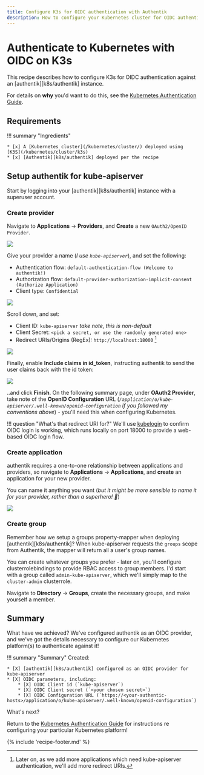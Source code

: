 ```yaml
---
title: Configure K3s for OIDC authentication with Authentik
description: How to configure your Kubernetes cluster for OIDC authentication with Authentik
---
```

# Authenticate to Kubernetes with OIDC on K3s

This recipe describes how to configure K3s for OIDC authentication against an [authentik][k8s/authentik] instance. 

For details on **why** you'd want to do this, see the [Kubernetes Authentication Guide](/kubernetes/oidc-authentication/).

## Requirements

!!! summary "Ingredients"

    * [x] A [Kubernetes cluster](/kubernetes/cluster/) deployed using [K3S](/kubernetes/cluster/k3s)
    * [x] [Authentik][k8s/authentik] deployed per the recipe

## Setup authentik for kube-apiserver

Start by logging into your [authentik][k8s/authentik] instance with a superuser account.

### Create provider

Navigate to **Applications** -> **Providers**, and **Create** a new `OAuth2/OpenID Provider`.

![](/images/authentik-kube-apiserver-1.png)

Give your provider a name (*I use `kube-apiserver`*), and set the following:

* Authentication flow: `default-authentication-flow (Welcome to authentik!)`
* Authorization flow: `default-provider-authorization-implicit-consent (Authorize Application)`
* Client type: `Confidential`

![](/images/authentik-kube-apiserver-2.png)

Scroll down, and set:

* Client ID: `kube-apiserver` *take note, this is non-default*
* Client Secret: `<pick a secret, or use the randomly generated one>`
* Redirect URIs/Origins (RegEx): `http://localhost:18000` [^1]

![](/images/authentik-kube-apiserver-3.png)

Finally, enable **Include claims in id_token**, instructing authentik to send the user claims back with the id token:

![](/images/authentik-kube-apiserver-5.png)

..and click **Finish**. On the following summary page, under **OAuth2 Provider**, take note of the **OpenID Configuration** URL (*`/application/o/kube-apiserver/.well-known/openid-configuration` if you followed my conventions above*) - you'll need this when configuring Kubernetes.

!!! question "What's that redirect URI for?"
    We'll use [kubelogin](https://github.com/int128/kubelogin) to confirm OIDC login is working, which runs locally on port 18000 to provide a web-based OIDC login flow.

### Create application

authentik requires a one-to-one relationship between applications and providers, so navigate to **Applications** -> **Applications**, and **create** an application for your new provider. 

You can name it anything you want (*but it might be more sensible to name it for your provider, rather than a superhero! :superhero:*)

![](/images/authentik-kube-apiserver-6.png)

### Create group

Remember how we setup a groups property-mapper when deploying [authentik][k8s/authentik]? When kube-apiserver requests the `groups` scope from Authentik, the mapper will return all a user's group names.

You can create whatever groups you prefer - later on, you'll configure clusterrolebindings to provide RBAC access to group members. I'd start with a group called `admin-kube-apiserver`, which we'll simply map to the `cluster-admin` clusterrole.

Navigate to **Directory** -> **Groups**, create the necessary groups, and make yourself a member.

## Summary

What have we achieved? We've configured authentik as an OIDC provider, and we've got the details necessary to configure our Kubernetes platform(s) to authenticate against it!

!!! summary "Summary"
    Created:

    * [X] [authentik][k8s/authentik] configured as an OIDC provider for kube-apiserver
    * [X] OIDC parameters, including:
        * [X] OIDC Client id (`kube-apiserver`)
        * [X] OIDC Client secret (`<your chosen secret>`)
        * [X] OIDC Configuration URL (`https://<your-authentic-hosts>/application/o/kube-apiserver/.well-known/openid-configuration`)

What's next? 

Return to the [Kubernetes Authentication Guide](/kubernetes/oidc-authentication/) for instructions re configuring your particular Kubernetes platform!

[^1]: Later on, as we add more applications which need kube-apiserver authentication, we'll add more redirect URIs.

{% include 'recipe-footer.md' %}
